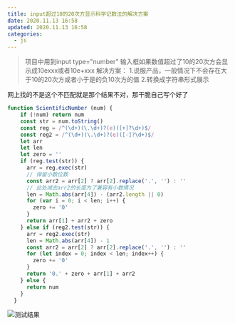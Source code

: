 ```yaml
---
title: input超过10的20次方显示科学记数法的解决方案
date: 2020.11.13 16:58
updated: 2020.11.13 16:58
categories: 
  - js
---
```

>项目中用到input type="number" 输入框如果数值超过了10的20次方会显示成10exxx或者10e+xxx 
>解决方案：
>1.说服产品，一般情况下不会存在大于10的20次方或者小于是的负10次方的值
>2.转换成字符串形式展示

网上找的不是这个不匹配就是那个结果不对，那干脆自己写个好了
<!-- more -->
```javascript
function ScientificNumber (num) {
    if (!num) return num
    const str = num.toString()
    const reg = /^(\d+)(\.\d+)?(e)([+]?\d+)$/
    const reg2 = /^(\d+)(\.\d+)?(e)([-]?\d+)$/
    let arr
    let len
    let zero = ''
    if (reg.test(str)) {
      arr = reg.exec(str)
      // 保留小数位数
      const arr2 = arr[2] ? arr[2].replace('.', '') : ''
      // 此处减去arr2的长度为了兼容有小数情况
      len = Math.abs(arr[4]) - (arr2.length || 0)
      for (var i = 0; i < len; i++) {
        zero += '0'
      }
      return arr[1] + arr2 + zero
    } else if (reg2.test(str)) {
      arr = reg2.exec(str)
      len = Math.abs(arr[4]) - 1
      const arr2 = arr[2] ? arr[2].replace('.', '') : ''
      for (let index = 0; index < len; index++) {
        zero += '0'
      }
      return '0.' + zero + arr[1] + arr2
    } else {
      return num
    }
  }
```

![测试结果](https://yahuiimg.oss-cn-hangzhou.aliyuncs.com/202201171510537.png)